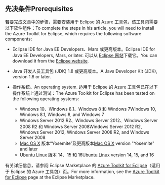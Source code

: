 ## <a name="prerequisites"></a><span data-ttu-id="3f025-101">先决条件</span><span class="sxs-lookup"><span data-stu-id="3f025-101">Prerequisites</span></span>
<span data-ttu-id="3f025-102">若要完成文章中的步骤，需要安装用于 Eclipse 的 Azure 工具包，该工具包需要以下软件组件：</span><span class="sxs-lookup"><span data-stu-id="3f025-102">To complete the steps in his article, you will need to install the Azure Toolkit for Eclipse, which requires the following software components:</span></span>

* <span data-ttu-id="3f025-103">Eclipse IDE for Java EE Developers、Mars 或更高版本。</span><span class="sxs-lookup"><span data-stu-id="3f025-103">Eclipse IDE for Java EE Developers, Mars, or later.</span></span> <span data-ttu-id="3f025-104">可以从 [Eclipse 网站](http://www.eclipse.org/downloads/)下载它。</span><span class="sxs-lookup"><span data-stu-id="3f025-104">You can download it from the [Eclipse website](http://www.eclipse.org/downloads/).</span></span>

* <span data-ttu-id="3f025-105">Java 开发人员工具包 (JDK) 1.8 或更高版本。</span><span class="sxs-lookup"><span data-stu-id="3f025-105">A Java Developer Kit (JDK), version 1.8 or later.</span></span>

* <span data-ttu-id="3f025-106">操作系统。</span><span class="sxs-lookup"><span data-stu-id="3f025-106">An operating system.</span></span> <span data-ttu-id="3f025-107">适用于 Eclipse 的 Azure 工具包已在以下操作系统上通过测试：</span><span class="sxs-lookup"><span data-stu-id="3f025-107">The Azure Toolkit for Eclipse has been tested on the following operating systems:</span></span>
  
  * <span data-ttu-id="3f025-108">Windows 10、Windows 8.1、Windows 8 和 Windows 7</span><span class="sxs-lookup"><span data-stu-id="3f025-108">Windows 10, Windows 8.1, Windows 8, and Windows 7</span></span>
  * <span data-ttu-id="3f025-109">Windows Server 2012 R2、Windows Server 2012、Windows Server 2008 R2 和 Windows Server 2008</span><span class="sxs-lookup"><span data-stu-id="3f025-109">Windows Server 2012 R2, Windows Server 2012, Windows Server 2008 R2, and Windows Server 2008</span></span>
  * <span data-ttu-id="3f025-110">[Mac OS X](http://www.apple.com/osx) 版本“Yosemite”及更高版本</span><span class="sxs-lookup"><span data-stu-id="3f025-110">[Mac OS X](http://www.apple.com/osx) version "Yosemite" and later</span></span>
  * <span data-ttu-id="3f025-111">[Ubuntu Linux](http://www.ubuntu.com) 版本 14、15 和 16</span><span class="sxs-lookup"><span data-stu-id="3f025-111">[Ubuntu Linux](http://www.ubuntu.com) version 14, 15, and 16</span></span>

<span data-ttu-id="3f025-112">有关详细信息，请参阅 Eclipse Marketplace 的 [Azure Toolkit for Eclipse](http://marketplace.eclipse.org/content/azure-toolkit-eclipse)（适用于 Eclipse 的 Azure 工具包）页。</span><span class="sxs-lookup"><span data-stu-id="3f025-112">For more information, see the [Azure Toolkit for Eclipse](http://marketplace.eclipse.org/content/azure-toolkit-eclipse) page at the Eclipse Marketplace.</span></span>

<!--
> [!IMPORTANT]
> If you are using the Azure Toolkit for Eclipse on Windows, the toolkit requires installing the Azure SDK 2.9.6 or later in order to use the Azure emulator. You have two options for installing the Azure SDK:
> 
> * You can download and install the Azure SDK by using the [Web Platform Installer (WebPI)](http://go.microsoft.com/fwlink/?LinkID=252838).
> * If you do not have the Azure SDK installed when you create your first Azure deployment project, you will be prompted to automatically download install the requisite version of the Azure SDK.
> 
> Note that the Azure SDK is required on Windows only.
> 
> 
-->
